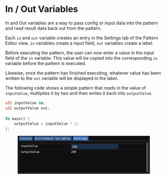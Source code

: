 # In / Out Variables

In and Out variables are a way to pass config or input data into the pattern and read result data back out from the pattern.

Each `in` and `out` variable creates an entry in the Settings tab of the Pattern Editor view. `in` variables create a input field, `out` variables create a label.

Before executing the pattern, the user can now enter a value in the input field of the `in` variable. This value will be copied into the corresponding `in` variable before the pattern is executed.

Likewise, once the pattern has finished executing, whatever value has been written to the `out` variable will be displayed in the label.

The following code shows a simple pattern that reads in the value of `inputValue`, multiplies it by two and then writes it back into `outputValue`.

```rust
u32 inputValue in;
u32 outputValue out;

fn main() {
    outputValue = inputValue * 2;
};
```

<figure><img src="../.gitbook/assets/in_out/settings.png" alt=""><figcaption></figcaption></figure>
